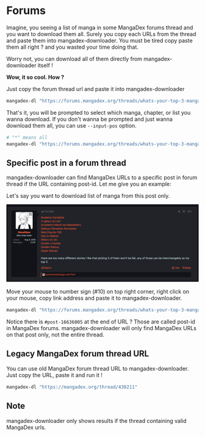 # Forums

Imagine, you seeing a list of manga in some MangaDex forums thread and you want to download them all. 
Surely you copy each URLs from the thread and paste them into mangadex-downloader. 
You must be tired copy paste them all right ? and you wasted your time doing that.

Worry not, you can download all of them directly from mangadex-downloader itself !

**Wow, it so cool. How ?**

Just copy the forum thread url and paste it into mangadex-downloader

```sh
mangadex-dl "https://forums.mangadex.org/threads/whats-your-top-3-manga.1082493/"
```

That's it, you will be prompted to select which manga, chapter, or list you wanna download. 
If you don't wanna be prompted and just wanna download them all, you can use `--input-pos` option.

```sh
# "*" means all
mangadex-dl "https://forums.mangadex.org/threads/whats-your-top-3-manga.1082493/" --input-pos "*"
```

## Specific post in a forum thread

mangadex-downloader can find MangaDex URLs to a specific post in forum thread 
if the URL containing post-id. Let me give you an example:

Let's say you want to download list of manga from this post only.

![post in a forum thread](../images/post-in-forum-thread.png)

Move your mouse to number sign (#10) on top right corner, 
right click on your mouse, copy link address and paste it to mangadex-downloader.

```sh
mangadex-dl "https://forums.mangadex.org/threads/whats-your-top-3-manga.1082493/#post-16636005"
```

Notice there is `#post-16636005` at the end of URL ? 
Those are called post-id in MangaDex forums. 
mangadex-downloader will only find MangaDex URLs on that post only, not the entire thread.

## Legacy MangaDex forum thread URL

You can use old MangaDex forum thread URL to mangadex-downloader. 
Just copy the URL, paste it and run it !

```sh
mangadex-dl "https://mangadex.org/thread/430211"
```

## Note

mangadex-downloader only shows results if the thread containing valid MangaDex urls.
